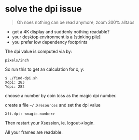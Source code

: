 # solve the dpi issue

>Oh noes nothing can be read anymore, zoom 300% alltabs

- got a 4K display and suddenly nothing readable?
- your desktop environment is a [stinking pile]
- you prefer low dependency footprints

The dpi value is computed via by:

```
pixels/inch
```

So run this to get an calculation for x, y:
```
$ ./find-dpi.sh
Xdpi: 283
Ydpi: 282
```

choose a number by coin toss as the magic dpi number.

create a file `~/.Xresources` and set the dpi value

```
Xft.dpi: <magic-number>
```


Then restart your Xsession, ie. logout->login.

All your frames are readable.
